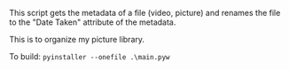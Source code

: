 This script gets the metadata of a file (video, picture) and renames the file to the "Date Taken" attribute of the metadata.

This is to organize my picture library.

To build:
```pyinstaller --onefile .\main.pyw```
